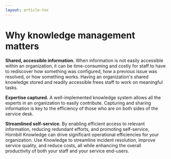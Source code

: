 ```yaml
---
layout: article-toc
---
```

# Why knowledge management matters
**Shared, accessible information.** When information is not easily accessible within an organization, it can be time-consuming and costly for staff to have to rediscover how something was configured, how a previous issue was resolved, or how something works. Having an organization's shared knowledge stored and readily accessible frees staff to work on meaningful tasks.

**Expertise captured.** A well-implemented knowledge system allows all the experts in an organization to easily contribute. Capturing and sharing information is key to the efficiency of those who are on both sides of the service desk.

**Streamlined self-service.** By enabling efficient access to relevant information, reducing redundant efforts, and promoting self-service, Hornbill Knowledge can drive significant operational efficiencies for your organization. Use Knowledge to streamline incident resolution, improve service quality, and reduce costs, all while enhancing the overall productivity of both your staff and your service end-users.